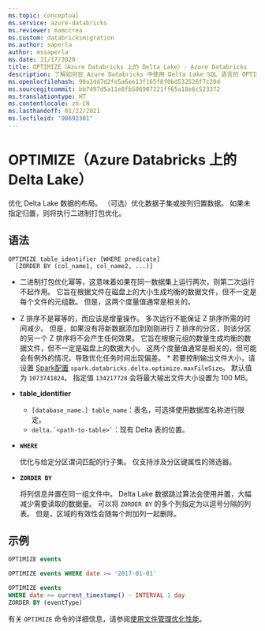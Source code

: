```yaml
---
ms.topic: conceptual
ms.service: azure-databricks
ms.reviewer: mamccrea
ms.custom: databricksmigration
ms.author: saperla
author: mssaperla
ms.date: 11/17/2020
title: OPTIMIZE（Azure Databricks 上的 Delta Lake）- Azure Databricks
description: 了解如何在 Azure Databricks 中使用 Delta Lake SQL 语言的 OPTIMIZE 语法优化 Delta Lake 数据的布局。
ms.openlocfilehash: 90a1dd7d2fe5a6ee13f165f8f0bd532526f7c20d
ms.sourcegitcommit: bb7497d5a11e8fb506907221ff65a18e6c523372
ms.translationtype: HT
ms.contentlocale: zh-CN
ms.lasthandoff: 01/22/2021
ms.locfileid: "98692301"
---
```

# <a name="optimize-delta-lake-on-azure-databricks"></a><a id="optimize-delta-lake-on-azure-databricks"> </a><a id="optimize-delta-table"> </a>OPTIMIZE（Azure Databricks 上的 Delta Lake）

优化 Delta Lake 数据的布局。 （可选）优化数据子集或按列归置数据。 如果未指定归置，则将执行二进制打包优化。

## <a name="syntax"></a>语法

```
OPTIMIZE table_identifier [WHERE predicate]
  [ZORDER BY (col_name1, col_name2, ...)]
```

* 二进制打包优化幂等，这意味着如果在同一数据集上运行两次，则第二次运行不起作用。 它旨在根据文件在磁盘上的大小生成均衡的数据文件，但不一定是每个文件的元组数。 但是，这两个度量值通常是相关的。
* Z 排序不是幂等的，而应该是增量操作。 多次运行不能保证 Z 排序所需的时间减少。 但是，如果没有将新数据添加到刚刚进行 Z 排序的分区，则该分区的另一个 Z 排序将不会产生任何效果。 它旨在根据元组的数量生成均衡的数据文件，但不一定是磁盘上的数据大小。 这两个度量值通常是相关的，但可能会有例外的情况，导致优化任务时间出现偏差。  * 若要控制输出文件大小，请设置 [Spark配置](../../clusters/configure.md#spark-config) ``spark.databricks.delta.optimize.maxFileSize``。 默认值为 ``1073741824``。 指定值 ``134217728`` 会将最大输出文件大小设置为 100 MB。

* **table_identifier**
  * ``[database_name.] table_name``：表名，可选择使用数据库名称进行限定。
  * `` delta.`<path-to-table>` ``：现有 Delta 表的位置。
* **``WHERE``**

  优化与给定分区谓词匹配的行子集。 仅支持涉及分区键属性的筛选器。

* **``ZORDER BY``**

  将列信息并置在同一组文件中。 Delta Lake 数据跳过算法会使用并置，大幅减少需要读取的数据量。 可以将 ``ZORDER BY`` 的多个列指定为以逗号分隔的列表。 但是，区域的有效性会随每个附加列一起删除。

## <a name="examples"></a>示例

```sql
OPTIMIZE events

OPTIMIZE events WHERE date >= '2017-01-01'

OPTIMIZE events
WHERE date >= current_timestamp() - INTERVAL 1 day
ZORDER BY (eventType)
```

有关 ``OPTIMIZE`` 命令的详细信息，请参阅[使用文件管理优化性能](../../delta/optimizations/file-mgmt.md)。
